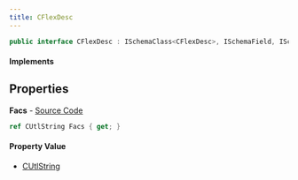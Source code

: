 ```yaml
---
title: CFlexDesc
---
```


```csharp
public interface CFlexDesc : ISchemaClass<CFlexDesc>, ISchemaField, ISchemaClass, INativeHandle
```

#### Implements

## Properties

**Facs** - [Source Code](https://github.com/swiftly-solution/swiftlys2/blob/master/managed/src/SwiftlyS2.Generated/Schemas/Interfaces/CFlexDesc.cs#L16)

```csharp
ref CUtlString Facs { get; }
```

#### Property Value

- [CUtlString](/docs/api/shared/natives/cutlstring)

